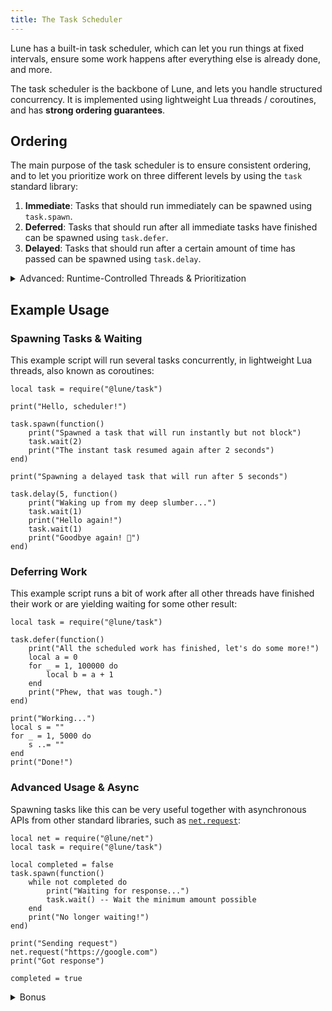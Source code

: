 ```yaml
---
title: The Task Scheduler
---
```


Lune has a built-in task scheduler, which can let you run things at fixed intervals, ensure some work happens after everything else is already done, and more.

The task scheduler is the backbone of Lune, and lets you handle structured concurrency. It is implemented using lightweight Lua threads / coroutines, and has **strong ordering guarantees**.

## Ordering

The main purpose of the task scheduler is to ensure consistent ordering, and to let you prioritize work on three different levels by using the `task` standard library:

1. **Immediate**: Tasks that should run immediately can be spawned using `task.spawn`.
2. **Deferred**: Tasks that should run after all immediate tasks have finished can be spawned using `task.defer`.
3. **Delayed**: Tasks that should run after a certain amount of time has passed can be spawned using `task.delay`.

<details>
<summary>Advanced: Runtime-Controlled Threads & Prioritization</summary>

These are user-facing concepts, but perhaps more interesting, is that Lune _**prioritizes Lua threads**_ over runtime-spawned tasks, such as those for incoming requests in `net.serve`.

This means that, in real world scenarios such as handling incoming requests in an HTTP server, the scheduler will ensure that your existing tasks are not starved of resources, and are always prioritized over handling new requests, for maximum throughput & lowest possible latency.

</details>

## Example Usage

### Spawning Tasks & Waiting

This example script will run several tasks concurrently, in lightweight Lua threads, also known as coroutines:

```luau
local task = require("@lune/task")

print("Hello, scheduler!")

task.spawn(function()
	print("Spawned a task that will run instantly but not block")
	task.wait(2)
	print("The instant task resumed again after 2 seconds")
end)

print("Spawning a delayed task that will run after 5 seconds")

task.delay(5, function()
	print("Waking up from my deep slumber...")
	task.wait(1)
	print("Hello again!")
	task.wait(1)
	print("Goodbye again! 🌙")
end)
```

### Deferring Work

This example script runs a bit of work after all other threads have finished their work or are yielding waiting for some other result:

```luau
local task = require("@lune/task")

task.defer(function()
	print("All the scheduled work has finished, let's do some more!")
	local a = 0
	for _ = 1, 100000 do
		local b = a + 1
	end
	print("Phew, that was tough.")
end)

print("Working...")
local s = ""
for _ = 1, 5000 do
	s ..= ""
end
print("Done!")
```

### Advanced Usage & Async

Spawning tasks like this can be very useful together with asynchronous APIs from other standard libraries, such as [`net.request`](../../api-reference/net.md#request):

```luau
local net = require("@lune/net")
local task = require("@lune/task")

local completed = false
task.spawn(function()
	while not completed do
		print("Waiting for response...")
		task.wait() -- Wait the minimum amount possible
	end
	print("No longer waiting!")
end)

print("Sending request")
net.request("https://google.com")
print("Got response")

completed = true
```

<details>
<summary>Bonus</summary>

### Barebones Signal Implementation

Using the task library, it becomes trivial to implement signal objects that take callbacks to run when a signal is fired, and that can handle both synchronous and yielding (async) callbacks without additional complexity:

```luau
local task = require("@lune/task")

local function newSignal()
	local callbacks = {}

	local function connect(callback: (...any) -> ())
		table.insert(callbacks, callback)
	end

	local function fire(...: any)
		for _, callback in callbacks do
			task.spawn(callback, ...)
		end
	end

	return connect, fire
end

local connectToThing, fireThing = newSignal()

connectToThing(function(value)
	print("Callback #1 got value:", value)
	task.wait(1)
	print("Callback #1 still has value:", value)
end)

connectToThing(function(value)
	print("Callback #2 got value:", value)
	task.wait(0.5)
	print("Callback #2 still has value:", value)
end)

print("Before firing")
fireThing(123)
print("After firing")

--> Before firing
--> Callback #1 got value: 123
--> Callback #2 got value: 123
--> After firing
--> ...
--> Callback #2 still has value: 123
--> ...
--> Callback #1 still has value: 123
```

</details>
